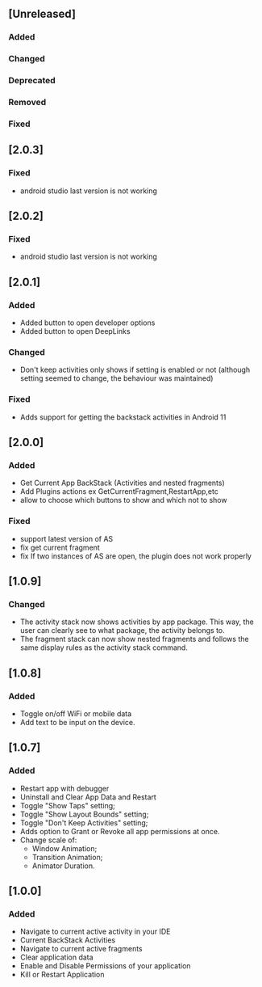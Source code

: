 <!-- Keep a Changelog guide -> https://keepachangelog.com -->

## [Unreleased]

### Added

### Changed

### Deprecated

### Removed

### Fixed


## [2.0.3]

### Fixed
- android studio last version is not working

## [2.0.2]
### Fixed
- android studio last version is not working

## [2.0.1]
### Added
- Added button to open developer options
- Added button to open DeepLinks

### Changed
- Don't keep activities only shows if setting is enabled or not (although setting seemed to change, the behaviour was maintained)

### Fixed
- Adds support for getting the backstack activities in Android 11

## [2.0.0]
### Added
- Get Current App BackStack (Activities and nested fragments)
- Add Plugins actions ex GetCurrentFragment,RestartApp,etc
- allow to choose which buttons to show and which not to show

### Fixed
- support latest version of AS
- fix get current fragment
- fix If two instances of AS are open, the plugin does not work properly

## [1.0.9]
### Changed
- The activity stack now shows activities by app package. This way, the user can clearly see to what package, the activity belongs to.
- The fragment stack can now show nested fragments and follows the same display rules as the activity stack command.

## [1.0.8]
### Added
- Toggle on/off WiFi or mobile data
- Add text to be input on the device.

## [1.0.7]
### Added
- Restart app with debugger 
- Uninstall and Clear App Data and Restart
- Toggle "Show Taps" setting;
- Toggle "Show Layout Bounds" setting;
- Toggle "Don't Keep Activities" setting;
- Adds option to Grant or Revoke all app permissions at once.
- Change scale of:
    - Window Animation;
    - Transition Animation;
    - Animator Duration.

## [1.0.0]
### Added
- Navigate to current active activity in your IDE
- Current BackStack Activities
- Navigate to current active fragments
- Clear application data
- Enable and Disable Permissions of your application
- Kill or Restart Application
